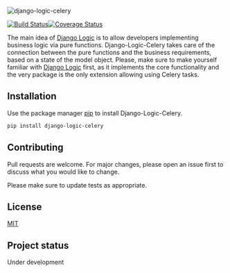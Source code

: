 ![django-logic-celery](https://user-images.githubusercontent.com/6745569/87846587-7e57f580-c903-11ea-8ef7-b3ca129c92b1.png)

[![Build Status](https://travis-ci.org/Borderless360/django-logic-celery.svg?branch=master)](https://travis-ci.org/Borderless360/django-logic-celery)[![Coverage Status](https://coveralls.io/repos/github/Borderless360/django-logic-celery/badge.svg?branch=master)](https://coveralls.io/github/Borderless360/django-logic-celery?branch=master)

The main idea of [Django Logic](https://github.com/Borderless360/django-logic) is to allow developers implementing 
business logic via pure functions. Django-Logic-Celery takes care of the connection
between the pure functions and the business requirements, based on a state of the model object.
Please, make sure to make yourself familiar with [Django Logic](https://github.com/Borderless360/django-logic) first,
as it implements the core functionality and the very package is the only extension allowing using Celery tasks. 


## Installation

Use the package manager [pip](https://pip.pypa.io/en/stable/) to install Django-Logic-Celery.

```bash
pip install django-logic-celery
```

## Contributing
Pull requests are welcome. For major changes, please open an issue first to discuss what you would like to change.

Please make sure to update tests as appropriate.

## License
[MIT](https://choosealicense.com/licenses/mit/)

## Project status
Under development

